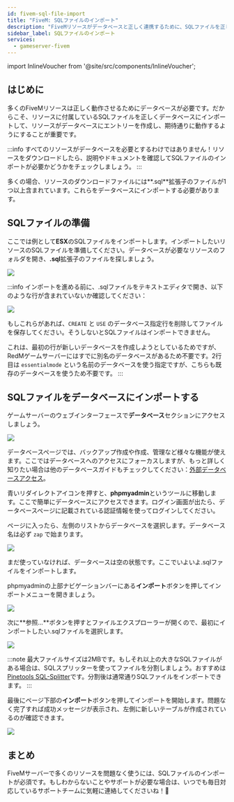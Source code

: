 ```yaml
---
id: fivem-sql-file-import
title: "FiveM: SQLファイルのインポート"
description: "FiveMリソースがデータベースと正しく連携するために、SQLファイルを正しくインポートする方法を理解しよう → 今すぐ詳しくチェック"
sidebar_label: SQLファイルのインポート
services:
  - gameserver-fivem
---
```


import InlineVoucher from '@site/src/components/InlineVoucher';

## はじめに

多くのFiveMリソースは正しく動作させるためにデータベースが必要です。だからこそ、リソースに付属しているSQLファイルを正しくデータベースにインポートして、リソースがデータベースにエントリーを作成し、期待通りに動作するようにすることが重要です。

:::info
すべてのリソースがデータベースを必要とするわけではありません！リソースをダウンロードしたら、説明やドキュメントを確認してSQLファイルのインポートが必要かどうかをチェックしましょう。
:::

多くの場合、リソースのダウンロードファイルには**.sql**拡張子のファイルが1つ以上含まれています。これらをデータベースにインポートする必要があります。

<InlineVoucher />

## SQLファイルの準備

ここでは例として**ESX**のSQLファイルをインポートします。インポートしたいリソースのSQLファイルを準備してください。データベースが必要なリソースのフォルダを開き、**.sql**拡張子のファイルを探しましょう。

![](https://github.com/zaphosting/docs/assets/42719082/3d2b4cd2-d98e-4b25-b606-9f451164edc9)

:::info
インポートを進める前に、.sqlファイルをテキストエディタで開き、以下のような行が含まれていないか確認してください：

![](https://github.com/zaphosting/docs/assets/42719082/dfc43c55-9918-45e7-99eb-1f70193c0be1)

もしこれらがあれば、`CREATE` と `USE` のデータベース指定行を削除してファイルを保存してください。そうしないとSQLファイルはインポートできません。

これは、最初の行が新しいデータベースを作成しようとしているためですが、RedMゲームサーバーにはすでに別名のデータベースがあるため不要です。2行目は `essentialmode` という名前のデータベースを使う指定ですが、こちらも既存のデータベースを使うため不要です。
:::

## SQLファイルをデータベースにインポートする

ゲームサーバーのウェブインターフェースで**データベース**セクションにアクセスしましょう。

![](https://github.com/zaphosting/docs/assets/42719082/83ba522a-929e-4a90-8c9e-0badc2d779d4)

データベースページでは、バックアップ作成や作成、管理など様々な機能が使えます。ここではデータベースへのアクセスにフォーカスしますが、もっと詳しく知りたい場合は他のデータベースガイドもチェックしてください：[外部データベースアクセス](gameserver-database-external-access.md)。

青いリダイレクトアイコンを押すと、**phpmyadmin**というツールに移動します。ここで簡単にデータベースにアクセスできます。ログイン画面が出たら、データベースページに記載されている認証情報を使ってログインしてください。

ページに入ったら、左側のリストからデータベースを選択します。データベース名は必ず `zap` で始まります。

![](https://github.com/zaphosting/docs/assets/42719082/30fa6041-b94e-4ac8-a3cd-286cca226dba)

まだ使っていなければ、データベースは空の状態です。ここでいよいよ.sqlファイルをインポートします。

phpmyadminの上部ナビゲーションバーにある**インポート**ボタンを押してインポートメニューを開きましょう。

![](https://github.com/zaphosting/docs/assets/42719082/c0ca30f0-c520-4a71-843a-296064ba5761)

次に**参照...**ボタンを押すとファイルエクスプローラーが開くので、最初にインポートしたい.sqlファイルを選択します。

![](https://github.com/zaphosting/docs/assets/42719082/83ba22fb-fc6c-4dbb-9c47-ad42d3a9fa66)

:::note
最大ファイルサイズは2MBです。もしそれ以上の大きなSQLファイルがある場合は、SQLスプリッターを使ってファイルを分割しましょう。おすすめは[Pinetools SQL-Splitter](https://pinetools.com/split-files)です。分割後は通常通りSQLファイルをインポートできます。
:::

最後にページ下部の**インポート**ボタンを押してインポートを開始します。問題なく完了すれば成功メッセージが表示され、左側に新しいテーブルが作成されているのが確認できます。

![](https://github.com/zaphosting/docs/assets/42719082/5fef5d58-78f1-4b59-bc3e-1e0af2ff981b)

## まとめ

FiveMサーバーで多くのリソースを問題なく使うには、SQLファイルのインポートが必須です。もしわからないことやサポートが必要な場合は、いつでも毎日対応しているサポートチームに気軽に連絡してくださいね！🙂

<InlineVoucher />